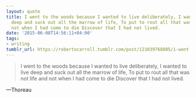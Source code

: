 ```yaml
---
layout: quote
title: I went to the woods because I wanted to live deliberately, I wanted to live
  deep and suck out all the marrow of life, To put to rout all that was not life and
  not when I had come to die Discover that I had not lived.
date: '2015-06-08T14:56:11+04:00'
tags:
- writing
tumblr_url: https://robertocarroll.tumblr.com/post/121039768805/i-went-to-the-woods-because-i-wanted-to-live
---
```

<blockquote>I went to the woods because I wanted to live deliberately, I wanted to live deep and suck out all the marrow of life, To put to rout all that was not life and not when I had come to die Discover that I had not lived.</blockquote>&#8212;Thoreau
